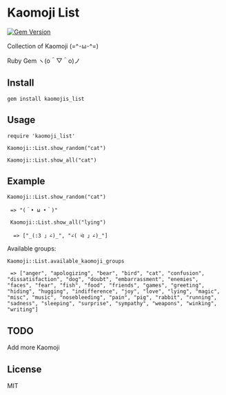 # Kaomoji List

[![Gem Version](https://badge.fury.io/rb/kaomojis_list.svg)](https://badge.fury.io/rb/kaomojis_list)

Collection of Kaomoji (=^･ω･^=)

Ruby Gem ヽ(o＾▽＾o)ノ

## Install

```
gem install kaomojis_list
```
## Usage

```
require 'kaomoji_list'

Kaomoji::List.show_random("cat")

Kaomoji::List.show_all("cat")
```
## Example
```
Kaomoji::List.show_random("cat")

 => "(＾• ω •＾)"

 Kaomoji::List.show_all("lying")

  => ["_(:3 」∠)_", "∠( ᐛ 」∠)_"]

 ```

Available groups:

```
Kaomoji::List.available_kaomoji_groups

 => ["anger", "apologizing", "bear", "bird", "cat", "confusion", "dissatisfaction", "dog", "doubt", "embarrassment", "enemies", "faces", "fear", "fish", "food", "friends", "games", "greeting", "hiding", "hugging", "indifference", "joy", "love", "lying", "magic", "misc", "music", "nosebleeding", "pain", "pig", "rabbit", "running", "sadness", "sleeping", "surprise", "sympathy", "weapons", "winking", "writing"]

```

## TODO

Add more Kaomoji

## License

MIT
